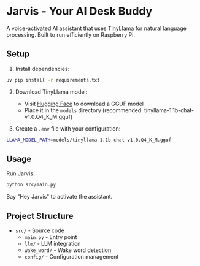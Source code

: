 # Jarvis - Your AI Desk Buddy

A voice-activated AI assistant that uses TinyLlama for natural language processing. Built to run efficiently on Raspberry Pi.

## Setup

1. Install dependencies:
```bash
uv pip install -r requirements.txt
```

2. Download TinyLlama model:
   - Visit [Hugging Face](https://huggingface.co/TheBloke/TinyLlama-1.1B-Chat-v1.0-GGUF) to download a GGUF model
   - Place it in the `models` directory (recommended: tinyllama-1.1b-chat-v1.0.Q4_K_M.gguf)

3. Create a `.env` file with your configuration:
```bash
LLAMA_MODEL_PATH=models/tinyllama-1.1b-chat-v1.0.Q4_K_M.gguf
```

## Usage

Run Jarvis:
```bash
python src/main.py
```

Say "Hey Jarvis" to activate the assistant.

## Project Structure

- `src/` - Source code
  - `main.py` - Entry point
  - `llm/` - LLM integration
  - `wake_word/` - Wake word detection
  - `config/` - Configuration management 